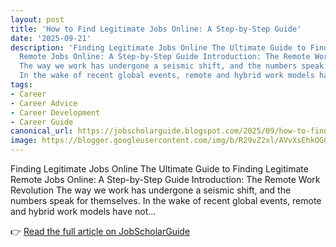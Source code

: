 ```yaml
---
layout: post
title: 'How to Find Legitimate Jobs Online: A Step-by-Step Guide'
date: '2025-09-21'
description: 'Finding Legitimate Jobs Online The Ultimate Guide to Finding Legitimate
  Remote Jobs Online: A Step-by-Step Guide Introduction: The Remote Work Revolution
  The way we work has undergone a seismic shift, and the numbers speak for themselves.
  In the wake of recent global events, remote and hybrid work models have not...'
tags:
- Career
- Career Advice
- Career Development
- Career Guide
canonical_url: https://jobscholarguide.blogspot.com/2025/09/how-to-find-legitimate-jobs-online-step.html
image: https://blogger.googleusercontent.com/img/b/R29vZ2xl/AVvXsEhkOG0dk88Wf7AELQ4dSqDfVHpRB3fn2c75Wjh0jOjIG0E-wvLJe6thbwHoRT6necRbD0OdzrpdOyVVfDhww117JjKYrx0NHubOx_mW7x0feTEcqOb33LE7Crp0k3rogbzqUeLyhVxjSg6TW01N89SxIImGyg3nHnVJH-B_zc_0fV1FPhsR3RhPHCn51NTr/s72-w640-h210-c/How%20to%20Find%20Legitimate%20Jobs%20Online%20A%20Step-by-Step%20Guide.png
---
```


Finding Legitimate Jobs Online The Ultimate Guide to Finding Legitimate Remote Jobs Online: A Step-by-Step Guide Introduction: The Remote Work Revolution The way we work has undergone a seismic shift, and the numbers speak for themselves. In the wake of recent global events, remote and hybrid work models have not...

<!--more-->

👉 [Read the full article on JobScholarGuide](https://jobscholarguide.blogspot.com/2025/09/how-to-find-legitimate-jobs-online-step.html)
